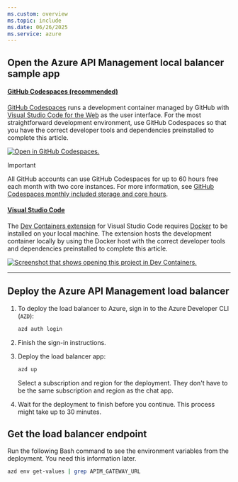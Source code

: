 ```yaml
---
ms.custom: overview
ms.topic: include
ms.date: 06/26/2025
ms.service: azure
---
```


## Open the Azure API Management local balancer sample app

#### [GitHub Codespaces (recommended)](#tab/github-codespaces)

[GitHub Codespaces](https://docs.github.com/codespaces) runs a development container managed by GitHub with [Visual Studio Code for the Web](https://code.visualstudio.com/docs/editor/vscode-web) as the user interface. For the most straightforward development environment, use GitHub Codespaces so that you have the correct developer tools and dependencies preinstalled to complete this article.

[![Open in GitHub Codespaces.](https://github.com/codespaces/badge.svg)](https://codespaces.new/Azure-Samples/openai-aca-lb)

> [!IMPORTANT]
> All GitHub accounts can use GitHub Codespaces for up to 60 hours free each month with two core instances. For more information, see [GitHub Codespaces monthly included storage and core hours](https://docs.github.com/billing/managing-billing-for-github-codespaces/about-billing-for-github-codespaces#monthly-included-storage-and-core-hours-for-personal-accounts).

#### [Visual Studio Code](#tab/visual-studio-code)

The [Dev Containers extension](https://marketplace.visualstudio.com/items?itemName=ms-vscode-remote.remote-containers) for Visual Studio Code requires [Docker](https://docs.docker.com/) to be installed on your local machine. The extension hosts the development container locally by using the Docker host with the correct developer tools and dependencies preinstalled to complete this article.

[![Screenshot that shows opening this project in Dev Containers.](https://img.shields.io/static/v1?label=Dev%20Containers&message=Open&color=blue&logo=visualstudiocode)](https://vscode.dev/redirect?url=vscode://ms-vscode-remote.remote-containers/cloneInVolume?url=https://github.com/Azure-Samples/openai-aca-lb)

---

## Deploy the Azure API Management load balancer

1. To deploy the load balancer to Azure, sign in to the Azure Developer CLI (`AZD`):

    ```bash
    azd auth login
    ```

1. Finish the sign-in instructions.
1. Deploy the load balancer app:

    ```bash
    azd up
    ```

    Select a subscription and region for the deployment. They don't have to be the same subscription and region as the chat app.

1. Wait for the deployment to finish before you continue. This process might take up to 30 minutes.

## Get the load balancer endpoint

Run the following Bash command to see the environment variables from the deployment. You need this information later.

```bash
azd env get-values | grep APIM_GATEWAY_URL
```
